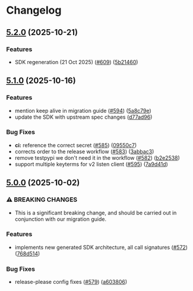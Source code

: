 # Changelog

## [5.2.0](https://github.com/deepgram/deepgram-python-sdk/compare/v5.1.0...v5.2.0) (2025-10-21)


### Features

* SDK regeneration (21 Oct 2025) ([#609](https://github.com/deepgram/deepgram-python-sdk/issues/609)) ([5b21460](https://github.com/deepgram/deepgram-python-sdk/commit/5b2146058842fe4dc6d6ef4bd9c0777b08f48fab))

## [5.1.0](https://github.com/deepgram/deepgram-python-sdk/compare/v5.0.0...v5.1.0) (2025-10-16)


### Features

* mention keep alive in migration guide ([#594](https://github.com/deepgram/deepgram-python-sdk/issues/594)) ([5a8c79e](https://github.com/deepgram/deepgram-python-sdk/commit/5a8c79e814e3efeb81a8c51a0a05d93bc17e6bb5))
* update the SDK with upstream spec changes ([d77ad96](https://github.com/deepgram/deepgram-python-sdk/commit/d77ad966db62e068fb6e346d247299bc9efd1bd5))


### Bug Fixes

* **ci:** reference the correct secret ([#585](https://github.com/deepgram/deepgram-python-sdk/issues/585)) ([09550c7](https://github.com/deepgram/deepgram-python-sdk/commit/09550c7c43b6778d52030bd70a48905c425d1365))
* corrects order to the release workflow ([#583](https://github.com/deepgram/deepgram-python-sdk/issues/583)) ([3abbac3](https://github.com/deepgram/deepgram-python-sdk/commit/3abbac3271e77e718dde19580a16cdf915c263df))
* remove testpypi we don't need it in the workflow ([#582](https://github.com/deepgram/deepgram-python-sdk/issues/582)) ([b2e2538](https://github.com/deepgram/deepgram-python-sdk/commit/b2e2538cb9528f48e9a20a839763ff82fe40ab8b))
* support multiple keyterms for v2 listen client ([#595](https://github.com/deepgram/deepgram-python-sdk/issues/595)) ([7a9d41d](https://github.com/deepgram/deepgram-python-sdk/commit/7a9d41d2b5a48dd094ca20e7f5a227afbdd46dc0))

## [5.0.0](https://github.com/deepgram/deepgram-python-sdk/compare/v4.8.1...v5.0.0) (2025-10-02)


### ⚠ BREAKING CHANGES

* This is a significant breaking change, and should be carried out in conjunction with our migration guide.

### Features

* implements new generated SDK architecture, all call signatures ([#572](https://github.com/deepgram/deepgram-python-sdk/issues/572)) ([768d514](https://github.com/deepgram/deepgram-python-sdk/commit/768d51492bf7414067266cdc2cf7b98f1f3981dc))


### Bug Fixes

* release-please config fixes ([#579](https://github.com/deepgram/deepgram-python-sdk/issues/579)) ([a603806](https://github.com/deepgram/deepgram-python-sdk/commit/a6038067596f1643cd5c7255f0e5a7ede1ff43fb))
